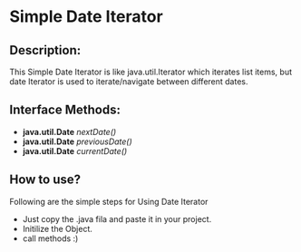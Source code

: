 # Simple Date Iterator

## Description:
This Simple Date Iterator is like java.util.Iterator which iterates list items, but date Iterator is used to iterate/navigate between different dates.


## Interface Methods:
* __java.util.Date__ _nextDate()_
* __java.util.Date__ _previousDate()_
* __java.util.Date__ _currentDate()_


## How to use?
Following are the simple steps for Using Date Iterator
* Just copy the .java fila and paste it in your project.
* Initilize the Object.
* call methods :)





